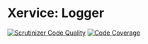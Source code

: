 Xervice: Logger
========

[![Scrutinizer Code Quality](https://scrutinizer-ci.com/g/xervice/logger/badges/quality-score.png?b=master)](https://scrutinizer-ci.com/g/xervice/logger/?branch=master)
[![Code Coverage](https://scrutinizer-ci.com/g/xervice/logger/badges/coverage.png?b=master)](https://scrutinizer-ci.com/g/xervice/logger/?branch=master)

